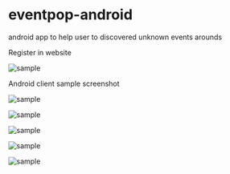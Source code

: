 eventpop-android
================

android app to help user to discovered unknown events arounds 

Register in website

![sample](https://raw.github.com/huydx/eventpop-android/master/imgs/web.png)

Android client sample screenshot

![sample](https://raw.github.com/huydx/eventpop-android/master/imgs/img1.png)

![sample](https://raw.github.com/huydx/eventpop-android/master/imgs/img2.png)

![sample](https://raw.github.com/huydx/eventpop-android/master/imgs/img3.png)

![sample](https://raw.github.com/huydx/eventpop-android/master/imgs/img4.png)

![sample](https://raw.github.com/huydx/eventpop-android/master/imgs/img5.png)
